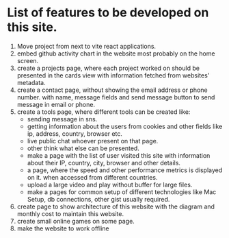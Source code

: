 # List of features to be developed on this site.

1. Move project from next to vite react applications.
2. embed github activity chart in the website most probably on the home screen.
3. create a projects page, where each project worked on should be presented in the cards view with information fetched from websites' metadata.
4. create a contact page, without showing the email address or phone number. with name, message fields and send message button to send message in email or phone.
5. create a tools page, where different tools can be created like:
   - sending message in sns.
   - getting information about the users from cookies and other fields like ip, address, country, browser etc.
   - live public chat whoever present on that page.
   - other think what else can be presented.
   - make a page with the list of user visited this site with information about their IP, country, city, browser and other details.
   - a page, where the speed and other performance metrics is displayed on it. when accessed from different countries.
   - upload a large video and play without buffer for large files.
   - make a pages for common setup of different technologies like Mac Setup, db connections, other gist usually required.
6. create page to show architecture of this website with the diagram and monthly cost to maintain this website.
7. create small online games on some page.
8. make the website to work offline 